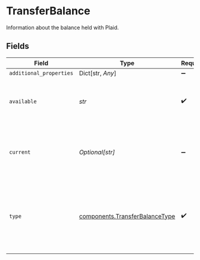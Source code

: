 # TransferBalance

Information about the balance held with Plaid.


## Fields

| Field                                                                                                                                                               | Type                                                                                                                                                                | Required                                                                                                                                                            | Description                                                                                                                                                         |
| ------------------------------------------------------------------------------------------------------------------------------------------------------------------- | ------------------------------------------------------------------------------------------------------------------------------------------------------------------- | ------------------------------------------------------------------------------------------------------------------------------------------------------------------- | ------------------------------------------------------------------------------------------------------------------------------------------------------------------- |
| `additional_properties`                                                                                                                                             | Dict[str, *Any*]                                                                                                                                                    | :heavy_minus_sign:                                                                                                                                                  | N/A                                                                                                                                                                 |
| `available`                                                                                                                                                         | *str*                                                                                                                                                               | :heavy_check_mark:                                                                                                                                                  | The amount of this balance available for use (decimal string with two digits of precision e.g. "10.00").                                                            |
| `current`                                                                                                                                                           | *Optional[str]*                                                                                                                                                     | :heavy_minus_sign:                                                                                                                                                  | The available balance, plus amount of pending funds that in processing (decimal string with two digits of precision e.g. "10.00").                                  |
| `type`                                                                                                                                                              | [components.TransferBalanceType](../../models/shared/transferbalancetype.md)                                                                                        | :heavy_check_mark:                                                                                                                                                  | The type of balance.<br/><br/>`prefunded_rtp_credits` - Your prefunded RTP credit balance with Plaid<br/>`prefunded_ach_credits` - Your prefunded ACH credit balance with Plaid |